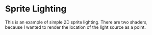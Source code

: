 # Sprite Lighting

This is an example of simple 2D sprite lighting.  There are two shaders, because I wanted to render the location of the light source as a point.  

